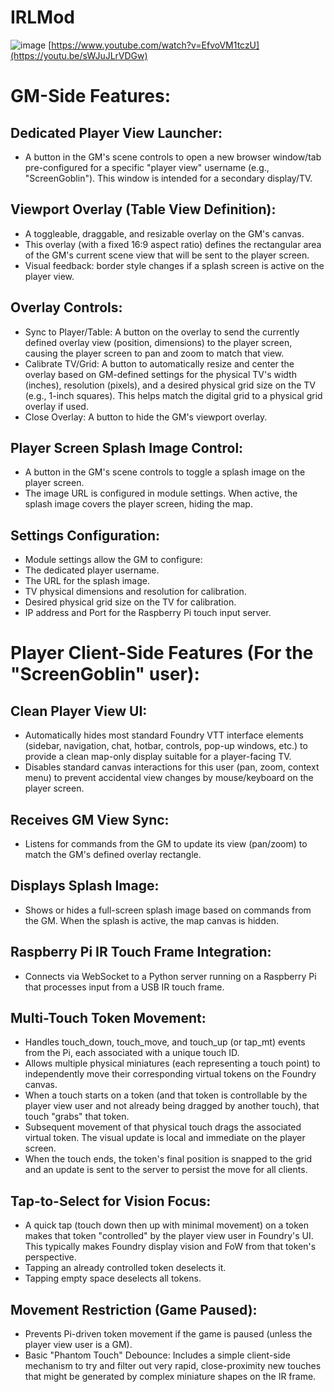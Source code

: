 # IRLMod
![image](https://github.com/user-attachments/assets/e856b1a1-2cbd-4147-ab3e-740bd56bbfd9)
[https://www.youtube.com/watch?v=EfvoVM1tczU](https://youtu.be/sWJuJLrVDGw)

# GM-Side Features:
## Dedicated Player View Launcher:
- A button in the GM's scene controls to open a new browser window/tab pre-configured for a specific "player view" username (e.g., "ScreenGoblin"). This window is intended for a secondary display/TV.
## Viewport Overlay (Table View Definition):
- A toggleable, draggable, and resizable overlay on the GM's canvas.
- This overlay (with a fixed 16:9 aspect ratio) defines the rectangular area of the GM's current scene view that will be sent to the player screen.
- Visual feedback: border style changes if a splash screen is active on the player view.
## Overlay Controls:
- Sync to Player/Table: A button on the overlay to send the currently defined overlay view (position, dimensions) to the player screen, causing the player screen to pan and zoom to match that view.
- Calibrate TV/Grid: A button to automatically resize and center the overlay based on GM-defined settings for the physical TV's width (inches), resolution (pixels), and a desired physical grid size on the TV (e.g., 1-inch squares). This helps match the digital grid to a physical grid overlay if used.
- Close Overlay: A button to hide the GM's viewport overlay.
## Player Screen Splash Image Control:
- A button in the GM's scene controls to toggle a splash image on the player screen.
- The image URL is configured in module settings. When active, the splash image covers the player screen, hiding the map.
## Settings Configuration:
- Module settings allow the GM to configure:
- The dedicated player username.
- The URL for the splash image.
- TV physical dimensions and resolution for calibration.
- Desired physical grid size on the TV for calibration.
- IP address and Port for the Raspberry Pi touch input server.
# Player Client-Side Features (For the "ScreenGoblin" user):
## Clean Player View UI:
- Automatically hides most standard Foundry VTT interface elements (sidebar, navigation, chat, hotbar, controls, pop-up windows, etc.) to provide a clean map-only display suitable for a player-facing TV.
- Disables standard canvas interactions for this user (pan, zoom, context menu) to prevent accidental view changes by mouse/keyboard on the player screen.
## Receives GM View Sync:
- Listens for commands from the GM to update its view (pan/zoom) to match the GM's defined overlay rectangle.
## Displays Splash Image:
- Shows or hides a full-screen splash image based on commands from the GM. When the splash is active, the map canvas is hidden.
## Raspberry Pi IR Touch Frame Integration:
- Connects via WebSocket to a Python server running on a Raspberry Pi that processes input from a USB IR touch frame.
## Multi-Touch Token Movement:
- Handles touch_down, touch_move, and touch_up (or tap_mt) events from the Pi, each associated with a unique touch ID.
- Allows multiple physical miniatures (each representing a touch point) to independently move their corresponding virtual tokens on the Foundry canvas.
- When a touch starts on a token (and that token is controllable by the player view user and not already being dragged by another touch), that touch "grabs" that token.
- Subsequent movement of that physical touch drags the associated virtual token. The visual update is local and immediate on the player screen.
- When the touch ends, the token's final position is snapped to the grid and an update is sent to the server to persist the move for all clients.
## Tap-to-Select for Vision Focus:
- A quick tap (touch down then up with minimal movement) on a token makes that token "controlled" by the player view user in Foundry's UI. This typically makes Foundry display vision and FoW from that token's perspective.
- Tapping an already controlled token deselects it.
- Tapping empty space deselects all tokens.
## Movement Restriction (Game Paused):
- Prevents Pi-driven token movement if the game is paused (unless the player view user is a GM).
- Basic "Phantom Touch" Debounce: Includes a simple client-side mechanism to try and filter out very rapid, close-proximity new touches that might be generated by complex miniature shapes on the IR frame.

